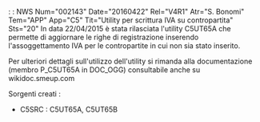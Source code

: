  :  : NWS Num="002143" Date="20160422" Rel="V4R1" Atr="S. Bonomi" Tem="APP" App="C5" Tit="Utility per scrittura IVA su contropartita" Sts="20"
In data 22/04/2015 è stata rilasciata l'utility C5UT65A che permette di aggiornare le righe di registrazione inserendo l'assoggettamento IVA per le contropartite in cui non sia stato inserito.

Per ulteriori dettagli sull'utilizzo dell'utility si rimanda alla documentazione (membro P_C5UT65A in DOC_OGG) consultabile anche su wikidoc.smeup.com

Sorgenti creati : 
-  C5SRC :  C5UT65A, C5UT65B
